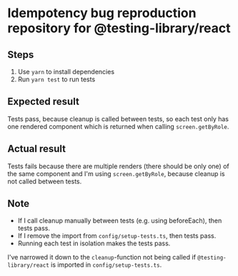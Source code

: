 # Idempotency bug reproduction repository for @testing-library/react

## Steps

1. Use `yarn` to install dependencies
2. Run `yarn test` to run tests

## Expected result

Tests pass, because cleanup is called between tests, so each test only has one
rendered component which is returned when calling `screen.getByRole`.

## Actual result

Tests fails because there are multiple renders (there should be only one) of the
same component and I'm using `screen.getByRole`, because cleanup is not called
between tests.

## Note

- If I call cleanup manually between tests (e.g. using beforeEach), then tests
  pass.
- If I remove the import from `config/setup-tests.ts`, then tests pass.
- Running each test in isolation makes the tests pass.

I've narrowed it down to the `cleanup`-function not being called if
`@testing-library/react` is imported in `config/setup-tests.ts`.
